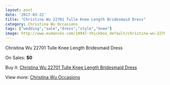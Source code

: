 ```yaml
---
layout: post
date: '2017-03-22'
title: "Christina Wu 22701 Tulle Knee Length Bridesmaid Dress"
category: Christina Wu Occasions
tags: ["wedding","sale","dress","style","knee"]
image: http://www.eudances.com/19947-thickbox_default/christina-wu-22701-tulle-knee-length-bridesmaid-dress.jpg
---
```

Christina Wu 22701 Tulle Knee Length Bridesmaid Dress

On Sales: **$0**
<a href="https://www.eudances.com/en/christina-wu-occasions/5963-christina-wu-22701-tulle-knee-length-bridesmaid-dress.html"><amp-img layout="responsive" width="600" height="600" src="//www.eudances.com/19947-thickbox_default/christina-wu-22701-tulle-knee-length-bridesmaid-dress.jpg" alt="Christina Wu 22701 Tulle Knee Length Bridesmaid Dress 0" /></a>
<a href="https://www.eudances.com/en/christina-wu-occasions/5963-christina-wu-22701-tulle-knee-length-bridesmaid-dress.html"><amp-img layout="responsive" width="600" height="600" src="//www.eudances.com/19948-thickbox_default/christina-wu-22701-tulle-knee-length-bridesmaid-dress.jpg" alt="Christina Wu 22701 Tulle Knee Length Bridesmaid Dress 1" /></a>

Buy it: [Christina Wu 22701 Tulle Knee Length Bridesmaid Dress](https://www.eudances.com/en/christina-wu-occasions/5963-christina-wu-22701-tulle-knee-length-bridesmaid-dress.html "Christina Wu 22701 Tulle Knee Length Bridesmaid Dress")

View more: [Christina Wu Occasions](https://www.eudances.com/en/59-christina-wu-occasions "Christina Wu Occasions")